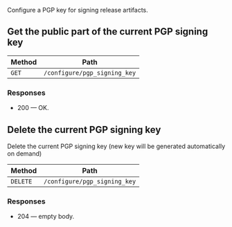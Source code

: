 Configure a PGP key for signing release artifacts.

## Get the public part of the current PGP signing key


| Method | Path |
|--------|------|
| `GET` | `/configure/pgp_signing_key` |


### Responses

* 200 — OK. 


## Delete the current PGP signing key

Delete the current PGP signing key (new key will be generated automatically on demand)


| Method | Path |
|--------|------|
| `DELETE` | `/configure/pgp_signing_key` |


### Responses

* 204 — empty body.
